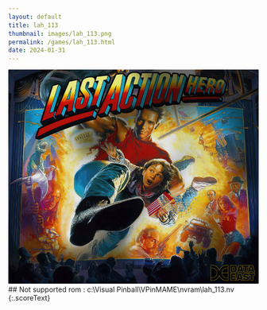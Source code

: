 ```yaml
---
layout: default
title: lah_113
thumbnail: images/lah_113.png
permalink: /games/lah_113.html
date: 2024-01-31
---
```


<img src="../images/lah_113.png" class="gameThumbnail img-fluid mx-auto align-middle">
## Not supported rom : c:\Visual Pinball\VPinMAME\nvram\lah_113.nv
{:.scoreText}

